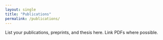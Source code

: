 ```yaml
---
layout: single
title: "Publications"
permalink: /publications/
---
```

List your publications, preprints, and thesis here. Link PDFs where possible.
